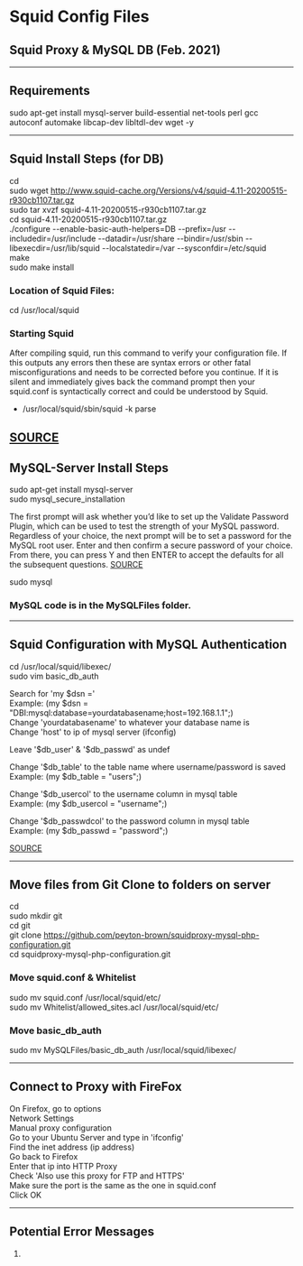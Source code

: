 # Squid Config Files

## Squid Proxy &amp; MySQL DB (Feb. 2021)

---

## Requirements

sudo apt-get install mysql-server build-essential net-tools perl gcc autoconf automake libcap-dev libltdl-dev wget -y      

---

## Squid Install Steps (for DB)

cd     
sudo wget http://www.squid-cache.org/Versions/v4/squid-4.11-20200515-r930cb1107.tar.gz    
sudo tar xvzf squid-4.11-20200515-r930cb1107.tar.gz  
cd squid-4.11-20200515-r930cb1107.tar.gz     
./configure --enable-basic-auth-helpers=DB --prefix=/usr --includedir=/usr/include --datadir=/usr/share --bindir=/usr/sbin   --libexecdir=/usr/lib/squid --localstatedir=/var --sysconfdir=/etc/squid    
make     
sudo make install        

### Location of Squid Files:
cd /usr/local/squid    

### Starting Squid
After compiling squid, run this command to verify your configuration file. If this outputs any errors then these are syntax errors or other fatal misconfigurations and needs to be corrected before you continue. If it is silent and immediately gives back the command prompt then your squid.conf is syntactically correct and could be understood by Squid.       
- /usr/local/squid/sbin/squid -k parse     


[SOURCE](https://wiki.squid-cache.org/SquidFaq/InstallingSquid)
---

## MySQL-Server Install Steps

sudo apt-get install mysql-server    
sudo mysql_secure_installation   

The first prompt will ask whether you’d like to set up the Validate Password Plugin, which can be used to test the strength of your MySQL password. Regardless of your choice, the next prompt will be to set a password for the MySQL root user. Enter and then confirm a secure password of your choice. From there, you can press Y and then ENTER to accept the defaults for all the subsequent questions. [SOURCE](https://www.digitalocean.com/community/tutorials/how-to-install-mysql-on-ubuntu-20-04)    

sudo mysql   

### MySQL code is in the MySQLFiles folder.

---

## Squid Configuration with MySQL Authentication

cd /usr/local/squid/libexec/    
sudo vim basic_db_auth    

Search for 'my $dsn ='   
  Example: (my $dsn = "DBI:mysql:database=yourdatabasename;host=192.168.1.1";)    
Change 'yourdatabasename' to whatever your database name is    
Change 'host' to ip of mysql server (ifconfig)    

Leave '$db_user' & '$db_passwd' as undef    

Change '$db_table' to the table name where username/password is saved    
  Example: (my $db_table = "users";)    

Change '$db_usercol' to the username column in mysql table    
  Example: (my $db_usercol = "username";)    

Change '$db_passwdcol' to the password column in mysql table    
  Example: (my $db_passwd = "password";)    

[SOURCE](http://linchpincorner.blogspot.com/2016/08/squid-proxy-server-configuration-with_23.html)

---

## Move files from Git Clone to folders on server

cd    
sudo mkdir git      
cd git       
git clone https://github.com/peyton-brown/squidproxy-mysql-php-configuration.git              
cd squidproxy-mysql-php-configuration.git             

### Move squid.conf & Whitelist

sudo mv squid.conf /usr/local/squid/etc/            
sudo mv Whitelist/allowed_sites.acl /usr/local/squid/etc/         

### Move basic_db_auth

sudo mv MySQLFiles/basic_db_auth /usr/local/squid/libexec/          

---

## Connect to Proxy with FireFox

On Firefox, go to options   
Network Settings   
Manual proxy configuration   
Go to your Ubuntu Server and type in 'ifconfig'   
Find the inet address (ip address)   
Go back to Firefox   
Enter that ip into HTTP Proxy   
Check 'Also use this proxy for FTP and HTTPS'   
Make sure the port is the same as the one in squid.conf   
Click OK   

---

## Potential Error Messages

1.
